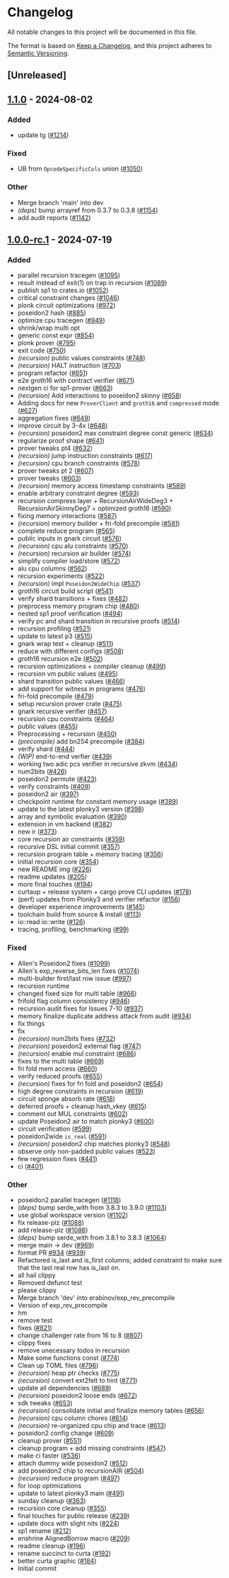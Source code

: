 # Changelog

All notable changes to this project will be documented in this file.

The format is based on [Keep a Changelog](https://keepachangelog.com/en/1.0.0/),
and this project adheres to [Semantic Versioning](https://semver.org/spec/v2.0.0.html).

## [Unreleased]

## [1.1.0](https://github.com/succinctlabs/sp1/compare/sp1-recursion-core-v1.0.1...sp1-recursion-core-v1.1.0) - 2024-08-02

### Added
- update tg ([#1214](https://github.com/succinctlabs/sp1/pull/1214))

### Fixed
- UB from `OpcodeSpecificCols` union ([#1050](https://github.com/succinctlabs/sp1/pull/1050))

### Other
- Merge branch 'main' into dev
- *(deps)* bump arrayref from 0.3.7 to 0.3.8 ([#1154](https://github.com/succinctlabs/sp1/pull/1154))
- add audit reports ([#1142](https://github.com/succinctlabs/sp1/pull/1142))

## [1.0.0-rc.1](https://github.com/succinctlabs/sp1/compare/sp1-recursion-core-v1.0.0-rc.1...sp1-recursion-core-v1.0.0-rc.1) - 2024-07-19

### Added

- parallel recursion tracegen ([#1095](https://github.com/succinctlabs/sp1/pull/1095))
- result instead of exit(1) on trap in recursion ([#1089](https://github.com/succinctlabs/sp1/pull/1089))
- publish sp1 to crates.io ([#1052](https://github.com/succinctlabs/sp1/pull/1052))
- critical constraint changes ([#1046](https://github.com/succinctlabs/sp1/pull/1046))
- plonk circuit optimizations ([#972](https://github.com/succinctlabs/sp1/pull/972))
- poseidon2 hash ([#885](https://github.com/succinctlabs/sp1/pull/885))
- optimize cpu tracegen ([#949](https://github.com/succinctlabs/sp1/pull/949))
- shrink/wrap multi opt
- generic const expr ([#854](https://github.com/succinctlabs/sp1/pull/854))
- plonk prover ([#795](https://github.com/succinctlabs/sp1/pull/795))
- exit code ([#750](https://github.com/succinctlabs/sp1/pull/750))
- _(recursion)_ public values constraints ([#748](https://github.com/succinctlabs/sp1/pull/748))
- _(recursion)_ HALT instruction ([#703](https://github.com/succinctlabs/sp1/pull/703))
- program refactor ([#651](https://github.com/succinctlabs/sp1/pull/651))
- e2e groth16 with contract verifier ([#671](https://github.com/succinctlabs/sp1/pull/671))
- nextgen ci for sp1-prover ([#663](https://github.com/succinctlabs/sp1/pull/663))
- _(recursion)_ Add interactions to poseidon2 skinny ([#658](https://github.com/succinctlabs/sp1/pull/658))
- Adding docs for new `ProverClient` and `groth16` and `compressed` mode ([#627](https://github.com/succinctlabs/sp1/pull/627))
- aggregation fixes ([#649](https://github.com/succinctlabs/sp1/pull/649))
- improve circuit by 3-4x ([#648](https://github.com/succinctlabs/sp1/pull/648))
- _(recursion)_ poseidon2 max constraint degree const generic ([#634](https://github.com/succinctlabs/sp1/pull/634))
- regularize proof shape ([#641](https://github.com/succinctlabs/sp1/pull/641))
- prover tweaks pt4 ([#632](https://github.com/succinctlabs/sp1/pull/632))
- _(recursion)_ jump instruction constraints ([#617](https://github.com/succinctlabs/sp1/pull/617))
- _(recursion)_ cpu branch constraints ([#578](https://github.com/succinctlabs/sp1/pull/578))
- prover tweaks pt 2 ([#607](https://github.com/succinctlabs/sp1/pull/607))
- prover tweaks ([#603](https://github.com/succinctlabs/sp1/pull/603))
- _(recursion)_ memory access timestamp constraints ([#589](https://github.com/succinctlabs/sp1/pull/589))
- enable arbitrary constraint degree ([#593](https://github.com/succinctlabs/sp1/pull/593))
- recursion compress layer + RecursionAirWideDeg3 + RecursionAirSkinnyDeg7 + optimized groth16 ([#590](https://github.com/succinctlabs/sp1/pull/590))
- fixing memory interactions ([#587](https://github.com/succinctlabs/sp1/pull/587))
- _(recursion)_ memory builder + fri-fold precompile ([#581](https://github.com/succinctlabs/sp1/pull/581))
- complete reduce program ([#565](https://github.com/succinctlabs/sp1/pull/565))
- public inputs in gnark circuit ([#576](https://github.com/succinctlabs/sp1/pull/576))
- _(recursion)_ cpu alu constraints ([#570](https://github.com/succinctlabs/sp1/pull/570))
- _(recursion)_ recursion air builder ([#574](https://github.com/succinctlabs/sp1/pull/574))
- simplify compiler load/store ([#572](https://github.com/succinctlabs/sp1/pull/572))
- alu cpu columns ([#562](https://github.com/succinctlabs/sp1/pull/562))
- recursion experiments ([#522](https://github.com/succinctlabs/sp1/pull/522))
- _(recursion)_ impl `Poseidon2WideChip` ([#537](https://github.com/succinctlabs/sp1/pull/537))
- groth16 circuit build script ([#541](https://github.com/succinctlabs/sp1/pull/541))
- verify shard transitions + fixes ([#482](https://github.com/succinctlabs/sp1/pull/482))
- preprocess memory program chip ([#480](https://github.com/succinctlabs/sp1/pull/480))
- nested sp1 proof verification ([#494](https://github.com/succinctlabs/sp1/pull/494))
- verify pc and shard transition in recursive proofs ([#514](https://github.com/succinctlabs/sp1/pull/514))
- recursion profiling ([#521](https://github.com/succinctlabs/sp1/pull/521))
- update to latest p3 ([#515](https://github.com/succinctlabs/sp1/pull/515))
- gnark wrap test + cleanup ([#511](https://github.com/succinctlabs/sp1/pull/511))
- reduce with different configs ([#508](https://github.com/succinctlabs/sp1/pull/508))
- groth16 recursion e2e ([#502](https://github.com/succinctlabs/sp1/pull/502))
- recursion optimizations + compiler cleanup ([#499](https://github.com/succinctlabs/sp1/pull/499))
- recursion vm public values ([#495](https://github.com/succinctlabs/sp1/pull/495))
- shard transition public values ([#466](https://github.com/succinctlabs/sp1/pull/466))
- add support for witness in programs ([#476](https://github.com/succinctlabs/sp1/pull/476))
- fri-fold precompile ([#479](https://github.com/succinctlabs/sp1/pull/479))
- setup recursion prover crate ([#475](https://github.com/succinctlabs/sp1/pull/475))
- gnark recursive verifier ([#457](https://github.com/succinctlabs/sp1/pull/457))
- recursion cpu constraints ([#464](https://github.com/succinctlabs/sp1/pull/464))
- public values ([#455](https://github.com/succinctlabs/sp1/pull/455))
- Preprocessing + recursion ([#450](https://github.com/succinctlabs/sp1/pull/450))
- _(precompile)_ add bn254 precompile ([#384](https://github.com/succinctlabs/sp1/pull/384))
- verify shard ([#444](https://github.com/succinctlabs/sp1/pull/444))
- _(WIP)_ end-to-end verfier ([#439](https://github.com/succinctlabs/sp1/pull/439))
- working two adic pcs verifier in recursive zkvm ([#434](https://github.com/succinctlabs/sp1/pull/434))
- num2bits ([#426](https://github.com/succinctlabs/sp1/pull/426))
- poseidon2 permute ([#423](https://github.com/succinctlabs/sp1/pull/423))
- verify constraints ([#409](https://github.com/succinctlabs/sp1/pull/409))
- poseidon2 air ([#397](https://github.com/succinctlabs/sp1/pull/397))
- checkpoint runtime for constant memory usage ([#389](https://github.com/succinctlabs/sp1/pull/389))
- update to the latest plonky3 version ([#398](https://github.com/succinctlabs/sp1/pull/398))
- array and symbolic evaluation ([#390](https://github.com/succinctlabs/sp1/pull/390))
- extension in vm backend ([#382](https://github.com/succinctlabs/sp1/pull/382))
- new ir ([#373](https://github.com/succinctlabs/sp1/pull/373))
- core recursion air constraints ([#359](https://github.com/succinctlabs/sp1/pull/359))
- recursive DSL initial commit ([#357](https://github.com/succinctlabs/sp1/pull/357))
- recursion program table + memory tracing ([#356](https://github.com/succinctlabs/sp1/pull/356))
- initial recursion core ([#354](https://github.com/succinctlabs/sp1/pull/354))
- new README img ([#226](https://github.com/succinctlabs/sp1/pull/226))
- readme updates ([#205](https://github.com/succinctlabs/sp1/pull/205))
- more final touches ([#194](https://github.com/succinctlabs/sp1/pull/194))
- curtaup + release system + cargo prove CLI updates ([#178](https://github.com/succinctlabs/sp1/pull/178))
- (perf) updates from Plonky3 and verifier refactor ([#156](https://github.com/succinctlabs/sp1/pull/156))
- developer experience improvements ([#145](https://github.com/succinctlabs/sp1/pull/145))
- toolchain build from source & install ([#113](https://github.com/succinctlabs/sp1/pull/113))
- io::read io::write ([#126](https://github.com/succinctlabs/sp1/pull/126))
- tracing, profiling, benchmarking ([#99](https://github.com/succinctlabs/sp1/pull/99))

### Fixed

- Allen's Poseidon2 fixes ([#1099](https://github.com/succinctlabs/sp1/pull/1099))
- Allen's exp_reverse_bits_len fixes ([#1074](https://github.com/succinctlabs/sp1/pull/1074))
- multi-builder first/last row issue ([#997](https://github.com/succinctlabs/sp1/pull/997))
- recursion runtime
- changed fixed size for multi table ([#966](https://github.com/succinctlabs/sp1/pull/966))
- frifold flag column consistency ([#946](https://github.com/succinctlabs/sp1/pull/946))
- recursion audit fixes for Issues 7-10 ([#937](https://github.com/succinctlabs/sp1/pull/937))
- memory finalize duplicate address attack from audit ([#934](https://github.com/succinctlabs/sp1/pull/934))
- fix things
- fix
- _(recursion)_ num2bits fixes ([#732](https://github.com/succinctlabs/sp1/pull/732))
- _(recursion)_ poseidon2 external flag ([#747](https://github.com/succinctlabs/sp1/pull/747))
- _(recursion)_ enable mul constraint ([#686](https://github.com/succinctlabs/sp1/pull/686))
- fixes to the multi table ([#669](https://github.com/succinctlabs/sp1/pull/669))
- fri fold mem access ([#660](https://github.com/succinctlabs/sp1/pull/660))
- verify reduced proofs ([#655](https://github.com/succinctlabs/sp1/pull/655))
- _(recursion)_ fixes for fri fold and poseidon2 ([#654](https://github.com/succinctlabs/sp1/pull/654))
- high degree constraints in recursion ([#619](https://github.com/succinctlabs/sp1/pull/619))
- circuit sponge absorb rate ([#618](https://github.com/succinctlabs/sp1/pull/618))
- deferred proofs + cleanup hash_vkey ([#615](https://github.com/succinctlabs/sp1/pull/615))
- comment out MUL constraints ([#602](https://github.com/succinctlabs/sp1/pull/602))
- update Poseidon2 air to match plonky3 ([#600](https://github.com/succinctlabs/sp1/pull/600))
- circuit verification ([#599](https://github.com/succinctlabs/sp1/pull/599))
- poseidon2wide `is_real` ([#591](https://github.com/succinctlabs/sp1/pull/591))
- _(recursion)_ poseidon2 chip matches plonky3 ([#548](https://github.com/succinctlabs/sp1/pull/548))
- observe only non-padded public values ([#523](https://github.com/succinctlabs/sp1/pull/523))
- few regression fixes ([#441](https://github.com/succinctlabs/sp1/pull/441))
- ci ([#401](https://github.com/succinctlabs/sp1/pull/401))

### Other

- poseidon2 parallel tracegen ([#1118](https://github.com/succinctlabs/sp1/pull/1118))
- _(deps)_ bump serde_with from 3.8.3 to 3.9.0 ([#1103](https://github.com/succinctlabs/sp1/pull/1103))
- use global workspace version ([#1102](https://github.com/succinctlabs/sp1/pull/1102))
- fix release-plz ([#1088](https://github.com/succinctlabs/sp1/pull/1088))
- add release-plz ([#1086](https://github.com/succinctlabs/sp1/pull/1086))
- _(deps)_ bump serde_with from 3.8.1 to 3.8.3 ([#1064](https://github.com/succinctlabs/sp1/pull/1064))
- merge main -> dev ([#969](https://github.com/succinctlabs/sp1/pull/969))
- format PR [#934](https://github.com/succinctlabs/sp1/pull/934) ([#939](https://github.com/succinctlabs/sp1/pull/939))
- Refactored is_last and is_first columns; added constraint to make sure that the last real row has is_last on.
- all hail clippy
- Removed defunct test
- please clippy
- Merge branch 'dev' into erabinov/exp_rev_precompile
- Version of exp_rev_precompile
- hm
- remove test
- fixes ([#821](https://github.com/succinctlabs/sp1/pull/821))
- change challenger rate from 16 to 8 ([#807](https://github.com/succinctlabs/sp1/pull/807))
- clippy fixes
- remove unecessary todos in recursion
- Make some functions const ([#774](https://github.com/succinctlabs/sp1/pull/774))
- Clean up TOML files ([#796](https://github.com/succinctlabs/sp1/pull/796))
- _(recursion)_ heap ptr checks ([#775](https://github.com/succinctlabs/sp1/pull/775))
- _(recursion)_ convert ext2felt to hint ([#771](https://github.com/succinctlabs/sp1/pull/771))
- update all dependencies ([#689](https://github.com/succinctlabs/sp1/pull/689))
- _(recursion)_ poseidon2 loose ends ([#672](https://github.com/succinctlabs/sp1/pull/672))
- sdk tweaks ([#653](https://github.com/succinctlabs/sp1/pull/653))
- _(recursion)_ consolidate initial and finalize memory tables ([#656](https://github.com/succinctlabs/sp1/pull/656))
- _(recursion)_ cpu column chores ([#614](https://github.com/succinctlabs/sp1/pull/614))
- _(recursion)_ re-organized cpu chip and trace ([#613](https://github.com/succinctlabs/sp1/pull/613))
- poseidon2 config change ([#609](https://github.com/succinctlabs/sp1/pull/609))
- cleanup prover ([#551](https://github.com/succinctlabs/sp1/pull/551))
- cleanup program + add missing constraints ([#547](https://github.com/succinctlabs/sp1/pull/547))
- make ci faster ([#536](https://github.com/succinctlabs/sp1/pull/536))
- attach dummy wide poseidon2 ([#512](https://github.com/succinctlabs/sp1/pull/512))
- add poseidon2 chip to recursionAIR ([#504](https://github.com/succinctlabs/sp1/pull/504))
- _(recursion)_ reduce program ([#497](https://github.com/succinctlabs/sp1/pull/497))
- for loop optimizations
- update to latest plonky3 main ([#491](https://github.com/succinctlabs/sp1/pull/491))
- sunday cleanup ([#363](https://github.com/succinctlabs/sp1/pull/363))
- recursion core cleanup ([#355](https://github.com/succinctlabs/sp1/pull/355))
- final touches for public release ([#239](https://github.com/succinctlabs/sp1/pull/239))
- update docs with slight nits ([#224](https://github.com/succinctlabs/sp1/pull/224))
- sp1 rename ([#212](https://github.com/succinctlabs/sp1/pull/212))
- enshrine AlignedBorrow macro ([#209](https://github.com/succinctlabs/sp1/pull/209))
- readme cleanup ([#196](https://github.com/succinctlabs/sp1/pull/196))
- rename succinct to curta ([#192](https://github.com/succinctlabs/sp1/pull/192))
- better curta graphic ([#184](https://github.com/succinctlabs/sp1/pull/184))
- Initial commit

